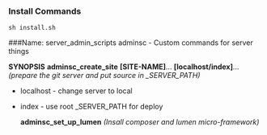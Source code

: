 ### Install Commands ###

    sh install.sh



###Name: server_admin_scripts
       adminsc - Custom commands for server things

**SYNOPSIS**
	**adminsc_create_site** **[SITE-NAME]**... **[localhost/index]**...
       *(prepare the git server and put source in _SERVER_PATH)*

 - localhost - change server to local 	
 - index - use root _SERVER_PATH for
   deploy

	**adminsc_set_up_lumen** 
	*(Insall composer and lumen micro-framework)*
